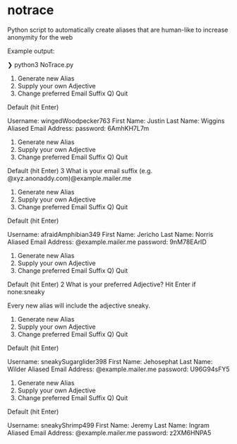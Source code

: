# notrace
Python script to automatically create aliases that are human-like to increase anonymity for the web

Example output:

❯ python3 NoTrace.py
1) Generate new Alias
2) Supply your own Adjective
3) Change preferred Email Suffix
Q) Quit

Default (hit Enter)

Username: wingedWoodpecker763
First Name: Justin
Last Name: Wiggins
Aliased Email Address: <website>
password: 6AmhKH7L7m


1) Generate new Alias
2) Supply your own Adjective
3) Change preferred Email Suffix
Q) Quit

Default (hit Enter)
3
What is your email suffix (e.g. @xyz.anonaddy.com)@example.mailer.me
1) Generate new Alias
2) Supply your own Adjective
3) Change preferred Email Suffix
Q) Quit

Default (hit Enter)

Username: afraidAmphibian349
First Name: Jericho
Last Name: Norris
Aliased Email Address: <website>@example.mailer.me
password: 9nM78EArID


1) Generate new Alias
2) Supply your own Adjective
3) Change preferred Email Suffix
Q) Quit

Default (hit Enter)
2
What is your preferred Adjective? Hit Enter if none:sneaky

Every new alias will include the adjective sneaky.

1) Generate new Alias
2) Supply your own Adjective
3) Change preferred Email Suffix
Q) Quit

Default (hit Enter)

Username: sneakySugarglider398
First Name: Jehosephat
Last Name: Wilder
Aliased Email Address: <website>@example.mailer.me
password: U96G94sFY5


1) Generate new Alias
2) Supply your own Adjective
3) Change preferred Email Suffix
Q) Quit

Default (hit Enter)

Username: sneakyShrimp499
First Name: Jeremy
Last Name: Ingram
Aliased Email Address: <website>@example.mailer.me
password: z2XM6HNPA5
